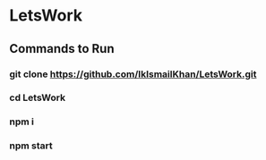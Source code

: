 # LetsWork

## Commands to Run

### git clone https://github.com/IkIsmailKhan/LetsWork.git
### cd LetsWork
### npm i
### npm start
